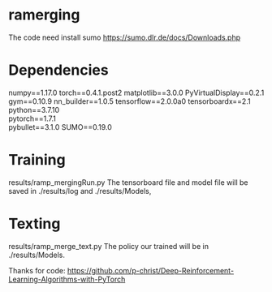 # ramerging
The code need install sumo https://sumo.dlr.de/docs/Downloads.php

# Dependencies
numpy==1.17.0
torch==0.4.1.post2
matplotlib==3.0.0
PyVirtualDisplay==0.2.1
gym==0.10.9
nn_builder==1.0.5
tensorflow==2.0.0a0
tensorboardx==2.1	
python==3.7.10	
pytorch==1.7.1	
pybullet==3.1.0	
SUMO==0.19.0

# Training
results/ramp_mergingRun.py
The tensorboard file and model file will be saved in ./results/log and ./results/Models, 

# Texting
results/ramp_merge_text.py
The policy our trained will be in ./results/Models.


Thanks for code:
https://github.com/p-christ/Deep-Reinforcement-Learning-Algorithms-with-PyTorch
